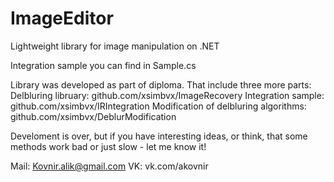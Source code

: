 # ImageEditor
Lightweight library for image manipulation on .NET

Integration sample you can find in Sample.cs

Library was developed as part of diploma. That include three more parts:
Delbluring libruary: github.com/xsimbvx/ImageRecovery
Integration sample: github.com/xsimbvx/IRIntegration
Modification of delbluring algorithms: github.com/xsimbvx/DeblurModification

Develoment is over, but if you have interesting ideas, or think, that some methods work bad or just slow - let me know it!

Mail: Kovnir.alik@gmail.com
VK: vk.com/akovnir
